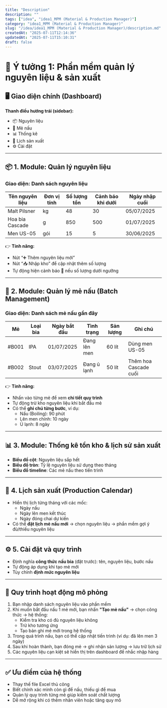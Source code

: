 ```yaml
---
title: "Description"
description: ""
tags: ["idea", "idea1_MPM (Material & Production Manager)"]
category: "idea1_MPM (Material & Production Manager)"
slug: "/idea/idea1_MPM (Material & Production Manager)/description.md"
createdAt: "2025-07-11T12:14:36"
updatedAt: "2025-07-11T15:10:31"
draft: false
---
```

# 🎯 Ý tưởng 1: Phần mềm quản lý nguyên liệu & sản xuất

## 🖥️ Giao diện chính (Dashboard)

**Thanh điều hướng trái (sidebar):**

- 📦 Nguyên liệu
- 🍺 Mẻ nấu
- 📊 Thống kê
- 📅 Lịch sản xuất
- ⚙️ Cài đặt
___

## 📦 1. Module: Quản lý nguyên liệu

### Giao diện: Danh sách nguyên liệu

| Tên nguyên liệu | Đơn vị tính | Số lượng tồn | Cảnh báo khi dưới | Ngày nhập cuối |
| --------------- | ----------- | ------------ | ----------------- | -------------- |
| Malt Pilsner    | kg          | 48           | 30                | 05/07/2025     |
| Hoa bia Cascade | g           | 850          | 500               | 01/07/2025     |
| Men US-05       | gói         | 15           | 5                 | 30/06/2025     |

👉 **Tính năng:**

- Nút “➕ Thêm nguyên liệu mới”
- Nút “📥 Nhập kho” để cập nhật thêm số lượng
- Tự động hiện cảnh báo 🔴 nếu số lượng dưới ngưỡng

___


## 🍺 2. Module: Quản lý mẻ nấu (Batch Management)

### Giao diện: Danh sách mẻ nấu gần đây

| Mẻ    | Loại bia | Ngày bắt đầu | Tình trạng   | Sản lượng | Ghi chú               |
| ----- | -------- | ------------ | ------------ | --------- | --------------------- |
| #B001 | IPA      | 01/07/2025   | Đang lên men | 60 lít    | Dùng men US-05        |
| #B002 | Stout    | 03/07/2025   | Đang ủ lạnh  | 50 lít    | Thêm hoa Cascade cuối |

👉 **Tính năng:**

- Nhấn vào từng mẻ để xem **chi tiết quy trình**
- Tự động trừ kho nguyên liệu khi bắt đầu mẻ
- Có thể **ghi chú từng bước**, ví dụ:
  - Nấu (Boiling): 90 phút
  - Lên men chính: 10 ngày
  - Ủ lạnh: 8 ngày

___

## 📊 3. Module: Thống kê tồn kho & lịch sử sản xuất

- **Biểu đồ cột**: Nguyên liệu sắp hết
- **Biểu đồ tròn**: Tỷ lệ nguyên liệu sử dụng theo tháng
- **Biểu đồ timeline**: Các mẻ nấu theo tiến trình

___

## 📅 4. Lịch sản xuất (Production Calendar)

- Hiển thị lịch từng tháng với các mốc:
  - Ngày nấu
  - Ngày lên men kết thúc
  - Ngày đóng chai dự kiến
- Có thể **đặt lịch mẻ nấu mới** → chọn nguyên liệu → phần mềm gợi ý đủ/thiếu nguyên liệu

___

## ⚙️ 5. Cài đặt và quy trình

- Định nghĩa **công thức nấu bia** (đặt trước): tên, nguyên liệu, bước nấu
- Tự động áp dụng khi tạo mẻ mới
- Tùy chỉnh **định mức nguyên liệu**

___


## 🔁 Quy trình hoạt động mô phỏng

1. Bạn nhập danh sách nguyên liệu vào phần mềm
2. Khi muốn bắt đầu nấu 1 mẻ mới, bạn nhấn **"Tạo mẻ nấu"** → chọn công thức → hệ thống:
   - Kiểm tra kho có đủ nguyên liệu không
   - Trừ kho tương ứng
   - Tạo bản ghi mẻ mới trong hệ thống
3. Trong quá trình nấu, bạn có thể cập nhật tiến trình (ví dụ: đã lên men 3 ngày)
4. Sau khi hoàn thành, bạn đóng mẻ → ghi nhận sản lượng → lưu trữ lịch sử
5. Các nguyên liệu cạn kiệt sẽ hiển thị trên dashboard để nhắc nhập hàng

___


## ✅ Ưu điểm của hệ thống

- Thay thế file Excel thủ công
- Biết chính xác mình còn gì để nấu, thiếu gì để mua
- Quản lý quy trình từng mẻ giúp kiểm soát chất lượng
- Dễ mở rộng khi có thêm nhân viên hoặc tăng quy mô
